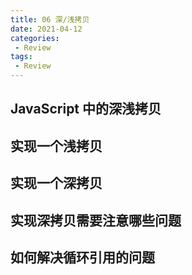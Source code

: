 ```yaml
---
title: 06 深/浅拷贝
date: 2021-04-12
categories:
 - Review
tags:
 - Review
---
```


## JavaScript 中的深浅拷贝

## 实现一个浅拷贝

## 实现一个深拷贝

## 实现深拷贝需要注意哪些问题

## 如何解决循环引用的问题
